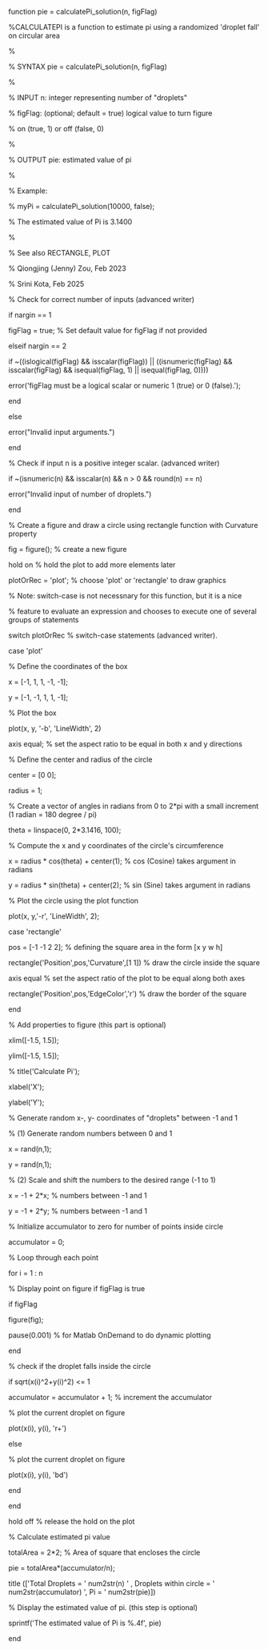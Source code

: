 function pie = calculatePi_solution(n, figFlag)

%CALCULATEPI is a function to estimate pi using a randomized 'droplet fall' on circular area

%

% SYNTAX pie = calculatePi_solution(n, figFlag)

%

% INPUT n: integer representing number of "droplets"

% figFlag: (optional; default = true) logical value to turn figure

% on (true, 1) or off (false, 0)

%

% OUTPUT pie: estimated value of pi

%

% Example:

% myPi = calculatePi_solution(10000, false);

% The estimated value of Pi is 3.1400

%

% See also RECTANGLE, PLOT

% Qiongjing (Jenny) Zou, Feb 2023

% Srini Kota, Feb 2025

% Check for correct number of inputs (advanced writer)

if nargin == 1

figFlag = true; % Set default value for figFlag if not provided

elseif nargin == 2

if ~((islogical(figFlag) && isscalar(figFlag)) || ((isnumeric(figFlag) && isscalar(figFlag) && isequal(figFlag, 1) || isequal(figFlag, 0))))

error('figFlag must be a logical scalar or numeric 1 (true) or 0 (false).');

end

else

error("Invalid input arguments.")

end

% Check if input n is a positive integer scalar. (advanced writer)

if ~(isnumeric(n) && isscalar(n) && n > 0 && round(n) == n)

error("Invalid input of number of droplets.")

end

% Create a figure and draw a circle using rectangle function with Curvature property

fig = figure(); % create a new figure

hold on % hold the plot to add more elements later

plotOrRec = 'plot'; % choose 'plot' or 'rectangle' to draw graphics

% Note: switch-case is not necessnary for this function, but it is a nice

% feature to evaluate an expression and chooses to execute one of several groups of statements

switch plotOrRec % switch-case statements (advanced writer).

case 'plot'

% Define the coordinates of the box

x = [-1, 1, 1, -1, -1];

y = [-1, -1, 1, 1, -1];

% Plot the box

plot(x, y, '-b', 'LineWidth', 2)

axis equal; % set the aspect ratio to be equal in both x and y directions

% Define the center and radius of the circle

center = [0 0];

radius = 1;

% Create a vector of angles in radians from 0 to 2*pi with a small increment (1 radian = 180 degree / pi)

theta = linspace(0, 2*3.1416, 100);

% Compute the x and y coordinates of the circle's circumference

x = radius * cos(theta) + center(1); % cos (Cosine) takes argument in radians

y = radius * sin(theta) + center(2); % sin (Sine) takes argument in radians

% Plot the circle using the plot function

plot(x, y,'-r', 'LineWidth', 2);

case 'rectangle'

pos = [-1 -1 2 2]; % defining the square area in the form [x y w h]

rectangle('Position',pos,'Curvature',[1 1]) % draw the circle inside the square

axis equal % set the aspect ratio of the plot to be equal along both axes

rectangle('Position',pos,'EdgeColor','r') % draw the border of the square

end

% Add properties to figure (this part is optional)

xlim([-1.5, 1.5]);

ylim([-1.5, 1.5]);

% title('Calculate Pi');

xlabel('X');

ylabel('Y');

% Generate random x-, y- coordinates of "droplets" between -1 and 1

% (1) Generate random numbers between 0 and 1

x = rand(n,1);

y = rand(n,1);

% (2) Scale and shift the numbers to the desired range (-1 to 1)

x = -1 + 2*x; % numbers between -1 and 1

y = -1 + 2*y; % numbers between -1 and 1

% Initialize accumulator to zero for number of points inside circle

accumulator = 0;

% Loop through each point

for i = 1 : n

% Display point on figure if figFlag is true

if figFlag

figure(fig);

pause(0.001) % for Matlab OnDemand to do dynamic plotting

end

% check if the droplet falls inside the circle

if sqrt(x(i)^2+y(i)^2) <= 1

accumulator = accumulator + 1; % increment the accumulator

% plot the current droplet on figure

plot(x(i), y(i), 'r+')

else

% plot the current droplet on figure

plot(x(i), y(i), 'bd')

end

end

hold off % release the hold on the plot

% Calculate estimated pi value

totalArea = 2*2; % Area of square that encloses the circle

pie = totalArea*(accumulator/n);

title (['Total Droplets = ' num2str(n) ' , Droplets within circle = ' num2str(accumulator) ', Pi = ' num2str(pie)])

% Display the estimated value of pi. (this step is optional)

sprintf('The estimated value of Pi is %.4f', pie)

end